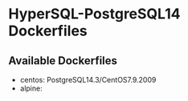 # HyperSQL-PostgreSQL14 Dockerfiles

Available Dockerfiles
---------------------
- centos: PostgreSQL14.3/CentOS7.9.2009
- alpine: